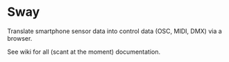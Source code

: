 Sway
====

Translate smartphone sensor data into control data (OSC, MIDI, DMX) via a browser.

See wiki for all (scant at the moment) documentation.
